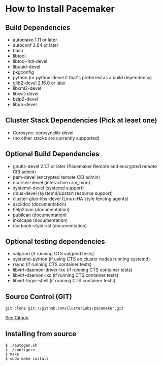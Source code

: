 # How to Install Pacemaker

## Build Dependencies
* automake 1.11 or later
* autoconf 2.64 or later
* bash
* libtool
* libtool-ltdl-devel
* libuuid-devel
* pkgconfig
* python (or python-devel if that's preferred as a build dependency)
* glib2-devel 2.16.0 or later
* libxml2-devel
* libxslt-devel 
* bzip2-devel
* libqb-devel

## Cluster Stack Dependencies (Pick at least one)
* Corosync: corosynclib-devel
* (no other stacks are currently supported)

## Optional Build Dependencies
* gnutls-devel 2.1.7 or later (Pacemaker Remote and encrypted remote CIB admin)
* pam-devel (encrypted remote CIB admin)
* ncurses-devel (interactive crm_mon)
* systemd-devel (systemd support)
* dbus-devel (systemd/upstart resource support)
* cluster-glue-libs-devel (Linux-HA style fencing agents)
* asciidoc (documentation)
* help2man (documentation)
* publican (documentation)
* inkscape (documentation)
* docbook-style-xsl (documentation)

## Optional testing dependencies
* valgrind (if running CTS valgrind tests)
* systemd-python (if using CTS on cluster nodes running systemd)
* rsync (if running CTS container tests)
* libvirt-daemon-driver-lxc (if running CTS container tests)
* libvirt-daemon-lxc (if running CTS container tests)
* libvirt-login-shell (if running CTS container tests)

## Source Control (GIT)

    git clone git://github.com/ClusterLabs/pacemaker.git

[See Github](https://github.com/ClusterLabs/pacemaker)

## Installing from source

    $ ./autogen.sh
    $ ./configure
    $ make
    $ sudo make install
